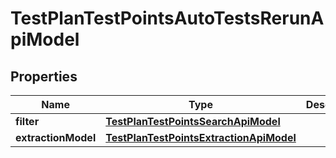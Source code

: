 
# TestPlanTestPointsAutoTestsRerunApiModel

## Properties
| Name | Type | Description | Notes |
| ------------ | ------------- | ------------- | ------------- |
| **filter** | [**TestPlanTestPointsSearchApiModel**](TestPlanTestPointsSearchApiModel.md) |  |  [optional] |
| **extractionModel** | [**TestPlanTestPointsExtractionApiModel**](TestPlanTestPointsExtractionApiModel.md) |  |  [optional] |



